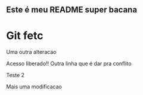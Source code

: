 ## Este é meu README super bacana
# Git fetc

Uma outra alteracao

Acesso liberado!!
Outra linha que é dar pra conflito
<p>Teste 2</p>

Mais uma modificacao
